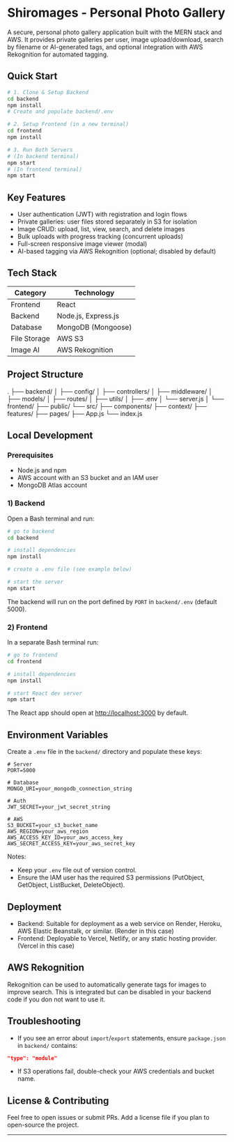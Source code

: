 # Shiromages - Personal Photo Gallery

A secure, personal photo gallery application built with the MERN stack and AWS. It provides private galleries per user, image upload/download, search by filename or AI-generated tags, and optional integration with AWS Rekognition for automated tagging.

## Quick Start

```bash
# 1. Clone & Setup Backend
cd backend
npm install
# Create and populate backend/.env

# 2. Setup Frontend (in a new terminal)
cd frontend
npm install

# 3. Run Both Servers
# (In backend terminal)
npm start
# (In frontend terminal)
npm start
```

## Key Features

- User authentication (JWT) with registration and login flows
- Private galleries: user files stored separately in S3 for isolation
- Image CRUD: upload, list, view, search, and delete images
- Bulk uploads with progress tracking (concurrent uploads)
- Full-screen responsive image viewer (modal)
- AI-based tagging via AWS Rekognition (optional; disabled by default)

## Tech Stack

| Category | Technology |
|----------|------------|
| Frontend | React |
| Backend | Node.js, Express.js |
| Database | MongoDB (Mongoose) |
| File Storage | AWS S3 |
| Image AI | AWS Rekognition |

## Project Structure

.
├── backend/
│   ├── config/
│   ├── controllers/
│   ├── middleware/
│   ├── models/
│   ├── routes/
│   ├── utils/
│   ├── .env
│   └── server.js
│
└── frontend/
    ├── public/
    └── src/
        ├── components/
        ├── context/
        ├── features/
        ├── pages/
        ├── App.js
        └── index.js

## Local Development

### Prerequisites

- Node.js and npm 
- AWS account with an S3 bucket and an IAM user
- MongoDB Atlas account

### 1) Backend

Open a Bash terminal and run:

```bash
# go to backend
cd backend

# install dependencies
npm install

# create a .env file (see example below)

# start the server
npm start
```

The backend will run on the port defined by `PORT` in `backend/.env` (default 5000).

### 2) Frontend

In a separate Bash terminal run:

```bash
# go to frontend
cd frontend

# install dependencies
npm install

# start React dev server
npm start
```

The React app should open at <http://localhost:3000> by default.

## Environment Variables

Create a `.env` file in the `backend/` directory and populate these keys:

```properties
# Server
PORT=5000

# Database
MONGO_URI=your_mongodb_connection_string

# Auth
JWT_SECRET=your_jwt_secret_string

# AWS
S3_BUCKET=your_s3_bucket_name
AWS_REGION=your_aws_region
AWS_ACCESS_KEY_ID=your_aws_access_key
AWS_SECRET_ACCESS_KEY=your_aws_secret_key
```

Notes:

- Keep your `.env` file out of version control.
- Ensure the IAM user has the required S3 permissions (PutObject, GetObject, ListBucket, DeleteObject).

## Deployment

- Backend: Suitable for deployment as a web service on Render, Heroku, AWS Elastic Beanstalk, or similar. (Render in this case)
- Frontend: Deployable to Vercel, Netlify, or any static hosting provider. (Vercel in this case)

## AWS Rekognition

Rekognition can be used to automatically generate tags for images to improve search. This is integrated but can be disabled in your backend code if you don not want to use it.

## Troubleshooting

- If you see an error about `import`/`export` statements, ensure `package.json` in `backend/` contains:

```json
"type": "module"
```

- If S3 operations fail, double-check your AWS credentials and bucket name.

## License & Contributing

Feel free to open issues or submit PRs. Add a license file if you plan to open-source the project.

---
